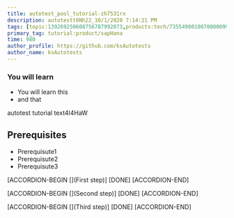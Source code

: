 ```yaml
---
title: autotest_pool_tutorial-zh7531rx
description: autotestt6Nh22_10/1/2020 7:14:21 PM
tags: [topic:139269250608756787992873,products:tech/73554900100700000996,tutorial:experience/advanced]
primary_tag: tutorial:product/sapHana
time: 980
author_profile: https://github.com/ksAutotests
author_name: ksAutotests
---
```

### You will learn
- You will learn this
- and that

autotest tutorial text4l4HaW

## Prerequisites
- Prerequisute1
- Prerequisute2
- Prerequisute3

[ACCORDION-BEGIN [](First step)]
[DONE]
[ACCORDION-END]

[ACCORDION-BEGIN [](Second step)]
[DONE]
[ACCORDION-END]

[ACCORDION-BEGIN [](Third step)]
[DONE]
[ACCORDION-END]

